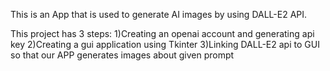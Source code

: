 This is an App that is used to generate AI images by using DALL-E2 API.

This project has 3 steps:
    1)Creating an openai account and generating api key
    2)Creating a gui application using Tkinter
    3)Linking DALL-E2 api to GUI so that our APP generates images about given prompt